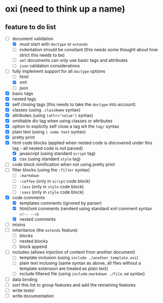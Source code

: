 # oxi (need to think up a name)

## feature to do list

  - [ ] document validation
    - [x] must start with ```doctype``` or ```extends```
    - [ ] indentation should be consitant (this needs some thought about how strict this needs to be)
    - [ ] ```xml``` documents can only use basic tags and attributes
    - [ ] ```json``` validation considerations
  - [ ] fully implement support for all ```doctype``` options
     - [ ] html
     - [x] xml
     - [ ] json
  - [x] basic tags
  - [x] nested tags
  - [x] self closing tags (this needs to take the ```doctype``` into account)
  - [x] classes (using ```.className``` syntax)
  - [x] attributes (using ```(attr="value")``` syntax)
  - [x] omittable div tag when using classes or attributes
  - [x] option to explictly self close a tag wit the ```tag/``` syntax
  - [x] plain text (using ```| some text``` syntax)
  - [x] pretty print
  - [x] html code blocks (applied when nested code is discovered under this tag - all nested code is not parsed)
     - [x] javascript (using standard ```script``` tag)
     - [x] css (using standard ```style``` tag)
  - [ ] code block minification when not using pretty print
  - [ ] filter blocks (using the ```:filter``` syntax)
     - [ ] ```:markdown```
     - [ ] ```:coffee``` (only in ```script``` code block)
     - [ ] ```:less``` (only in ```style``` code block)
     - [ ] ```:sass``` (only in ```style``` code block)
  - [x] code comments
     - [x] templates comments (ignored by parser)
     - [x] html/xml comments (renderd using standard xml comment syntax ```<!-- -->```)
     - [x] nested comments
  - [ ] mixins
  - [ ] inheritance (the ```extends``` feature)
     - [ ] blocks
     - [ ] nested blocks
     - [ ] block append
  - [ ] includes (allows injection of content from another document)
     - [ ] template inclusion (using ```include ./another_template.oxi```)
     - [ ] plain text inclusing (same syntax as above, all files without a template extension are treated as plain text)
     - [ ] include filtered file (using ```include:markdown ./file.md``` syntax)
  - [ ] data binding
  - [ ] sort this list to group features and add the remaining features
  - [ ] write tests!
  - [ ] write documentation
